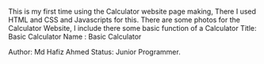 This is my first time using the Calculator website page making, There I used HTML and CSS and Javascripts for this. There are some photos for the Calculator Website, I include there some basic function of a Calculator
Title: Basic Calculator
Name : Basic Calculator

Author: Md Hafiz Ahmed
Status: Junior Programmer.
